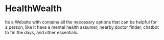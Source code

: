 # HealthWealth
Its a Website with contains all the necessary options that can be helpful for a person, like it have a mental health assumer, nearby doctor finder, chatbot to fin the days, and other essentials.
